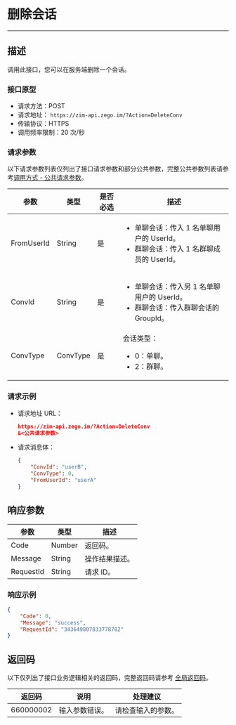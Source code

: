 

# 删除会话

---

## 描述

调用此接口，您可以在服务端删除一个会话。

### 接口原型
- 请求方法：POST
- 请求地址： `https://zim-api.zego.im/?Action=DeleteConv`
- 传输协议：HTTPS
- 调用频率限制：20 次/秒

### 请求参数

以下请求参数列表仅列出了接口请求参数和部分公共参数，完整公共参数列表请参考[调用方式 - 公共请求参数](/zim-server/accessing-server-apis#公共请求参数)。

| 参数 | 类型 | 是否必选 | 描述 |
|------|------|----------|------|
| FromUserId | String | 是 | <ul><li>单聊会话：传入 1 名单聊用户的 UserId。</li><li>群聊会话：传入 1 名群聊成员的 UserId。</li></ul> |
| ConvId | String | 是 | <ul><li>单聊会话：传入另 1 名单聊用户的 UserId。</li><li>群聊会话：传入群聊会话的 GroupId。</li></ul> |
| ConvType | ConvType | 是 | 会话类型：<ul><li>0：单聊。</li><li>2：群聊。</li></ul> |

### 请求示例

- 请求地址 URL：

  ```json
  https://zim-api.zego.im/?Action=DeleteConv
  &<公共请求参数>
  ```

- 请求消息体：
  ```json
  {
      "ConvId": "userB",
      "ConvType": 0,
      "FromUserId": "userA"   
  }
  ```
  
## 响应参数
| 参数 | 类型 | 描述 |
|------|------|------|
| Code | Number | 返回码。 |
| Message | String | 操作结果描述。 |
| RequestId | String | 请求 ID。 |

### 响应示例

```json
{
    "Code": 0,
    "Message": "success",
    "RequestId": "343649807833778782"
}
```


## 返回码

以下仅列出了接口业务逻辑相关的返回码，完整返回码请参考 [全局返回码](/zim-server/return-codes)。

| 返回码 | 说明 | 处理建议 |
|--------|------|----------|
| 660000002 | 输入参数错误。 | 请检查输入的参数。 |
